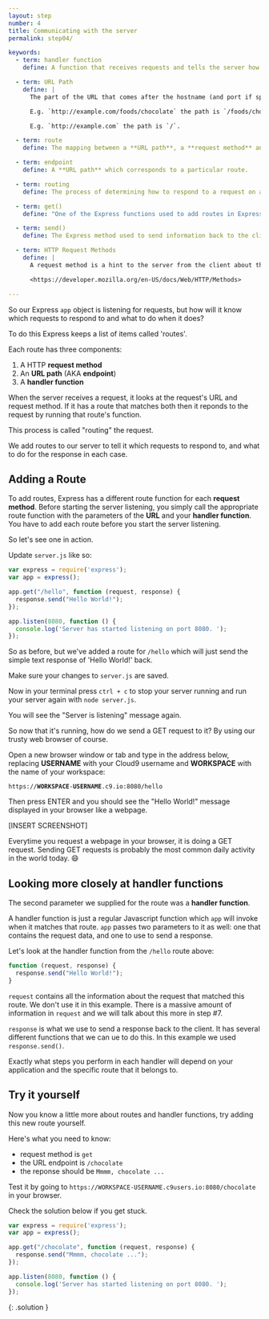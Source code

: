 ```yaml
---
layout: step
number: 4
title: Communicating with the server
permalink: step04/

keywords:
  - term: handler function
    define: A function that receives requests and tells the server how to respond to them.

  - term: URL Path
    define: |
      The part of the URL that comes after the hostname (and port if specified). It indicates the specific resource that the request relates to.

      E.g. `http://example.com/foods/chocolate` the path is `/foods/chocolate`.  

      E.g. `http://example.com` the path is `/`.

  - term: route
    define: The mapping between a **URL path**, a **request method** and a **handler function**.

  - term: endpoint
    define: A **URL path** which corresponds to a particular route.   

  - term: routing
    define: The process of determining how to respond to a request on a given **endpoint**.

  - term: get()
    define: "One of the Express functions used to add routes in Express. Takes two parameters: the URL path, and the handler function."

  - term: send()
    define: The Express method used to send information back to the client from the server. Updates the response object.

  - term: HTTP Request Methods
    define: |
      A request method is a hint to the server from the client about the expected type of response.  There are nine different methods but the most commonly used are GET and POST.

      <https://developer.mozilla.org/en-US/docs/Web/HTTP/Methods>

---
```


So our Express `app` object is listening for requests, but how will it know which requests to respond to and what to do when it does?

To do this Express keeps a list of items called 'routes'.  

Each route has three components:

1. A HTTP **request method**
2. An **URL path** (AKA **endpoint**)
3. A **handler function**

When the server receives a request, it looks at the request's URL and request method.  If it has a route that matches both then it reponds to the request by running that route's function.

This process is called "routing" the request.  

We add routes to our server to tell it which requests to respond to, and what to do for the response in each case.

## Adding a Route

To add routes, Express has a different route function for each **request method**.  Before starting the server listening, you simply call the appropriate route function with the parameters of the **URL** and your **handler function**.  You have to add each route before you start the server listening.

So let's see one in action.

Update `server.js` like so:

```javascript
var express = require('express');
var app = express();

app.get("/hello", function (request, response) {
  response.send("Hello World!");
});

app.listen(8080, function () {
  console.log('Server has started listening on port 8080. ');
});
```

So as before, but we've added a route for `/hello` which will just send the simple text response of 'Hello World!' back.

Make sure your changes to `server.js` are saved.

Now in your terminal press `ctrl + c` to stop your server running and run your server again with `node server.js`.

You will see the "Server is listening" message again.

So now that it's running, how do we send a GET request to it?  By using our trusty web browser of course.

Open a new browser window or tab and type in the address below, replacing **USERNAME** with your Cloud9 username and **WORKSPACE** with the name of your workspace:

<pre><code>https://<b>WORKSPACE</b>-<b>USERNAME</b>.c9.io:8080/hello</code></pre>

Then press ENTER and you should see the "Hello World!" message displayed in your browser like a webpage.

[INSERT SCREENSHOT]

Everytime you request a webpage in your browser, it is doing a GET request.  Sending GET requests is probably the most common daily activity in the world today.  :smile:

## Looking more closely at handler functions

The second parameter we supplied for the route was a **handler function**.

A handler function is just a regular Javascript function which `app` will invoke when it matches that route.  `app` passes two parameters to it as well: one that contains the request data, and one to use to send a response.

Let's look at the handler function from the `/hello` route above:
```javascript
function (request, response) {
  response.send("Hello World!");
}
```

`request` contains all the information about the request that matched this route.  We don't use it in this example.  There is a massive amount of information in `request` and we will talk about this more in step #7.

`response` is what we use to send a response back to the client.  It has several different functions that we can ue to do this.  In this example we used `response.send()`.

Exactly what steps you perform in each handler will depend on your application and the specific route that it belongs to.

## Try it yourself

Now you know a little more about routes and handler functions, try adding this new route yourself.

Here's what you need to know:

 * request method is `get`
 * the URL endpoint is `/chocolate`
 * the reponse should be `Mmmm, chocolate ...`

Test it by going to `https://WORKSPACE-USERNAME.c9users.io:8080/chocolate` in your browser.


Check the solution below if you get stuck.

```javascript
var express = require('express');
var app = express();

app.get("/chocolate", function (request, response) {
  response.send("Mmmm, chocolate ...");
});

app.listen(8080, function () {
  console.log('Server has started listening on port 8080. ');
});
```
{: .solution }
